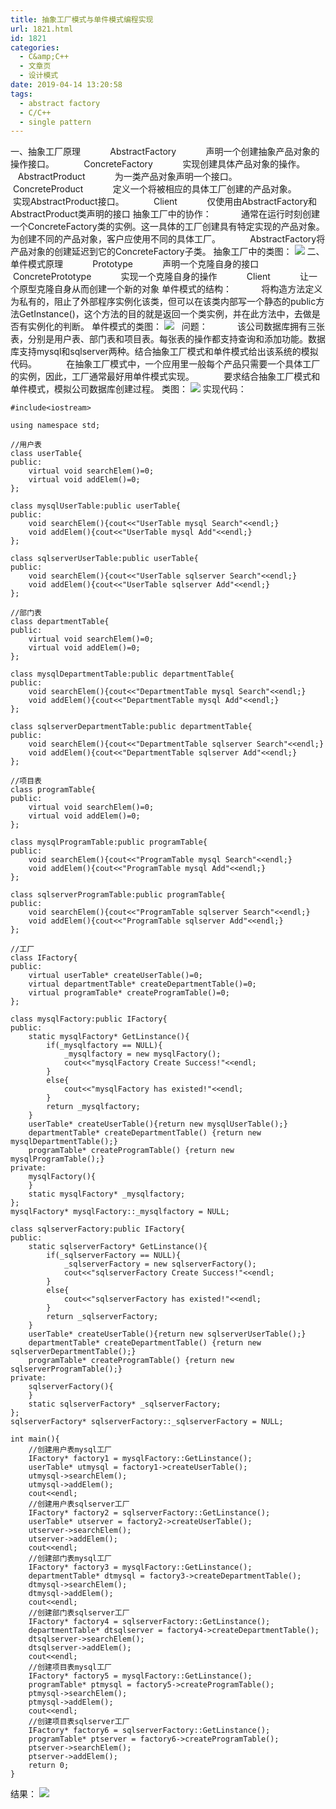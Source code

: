 ```yaml
---
title: 抽象工厂模式与单件模式编程实现
url: 1821.html
id: 1821
categories:
  - C&amp;C++
  - 文章页
  - 设计模式
date: 2019-04-14 13:20:58
tags:
  - abstract factory
  - C/C++
  - single pattern
---
```


一、抽象工厂原理            AbstractFactory            声明一个创建抽象产品对象的操作接口。            ConcreteFactory            实现创建具体产品对象的操作。            AbstractProduct            为一类产品对象声明一个接口。            ConcreteProduct            定义一个将被相应的具体工厂创建的产品对象。            实现AbstractProduct接口。            Client            仅使用由AbstractFactory和AbstractProduct类声明的接口 抽象工厂中的协作：            通常在运行时刻创建一个ConcreteFactory类的实例。这一具体的工厂创建具有特定实现的产品对象。为创建不同的产品对象，客户应使用不同的具体工厂。            AbstractFactory将产品对象的创建延迟到它的ConcreteFactory子类。 抽象工厂中的类图： ![](http://47.100.4.8/wp-content/uploads/2019/04/1.png) 二、单件模式原理            Prototype            声明一个克隆自身的接口            ConcretePrototype            实现一个克隆自身的操作            Client            让一个原型克隆自身从而创建一个新的对象 单件模式的结构：            将构造方法定义为私有的，阻止了外部程序实例化该类，但可以在该类内部写一个静态的public方法GetInstance()，这个方法的目的就是返回一个类实例，并在此方法中，去做是否有实例化的判断。 单件模式的类图： ![](http://47.100.4.8/wp-content/uploads/2019/04/2.png)   问题：            该公司数据库拥有三张表，分别是用户表、部门表和项目表。每张表的操作都支持查询和添加功能。数据库支持mysql和sqlserver两种。结合抽象工厂模式和单件模式给出该系统的模拟代码。            在抽象工厂模式中，一个应用里一般每个产品只需要一个具体工厂的实例，因此，工厂通常最好用单件模式实现。            要求结合抽象工厂模式和单件模式，模拟公司数据库创建过程。 类图： ![](http://47.100.4.8/wp-content/uploads/2019/04/3-e1555219097900.jpg) 实现代码：
```
#include<iostream>

using namespace std;

//用户表
class userTable{
public:
    virtual void searchElem()=0;
    virtual void addElem()=0;
};

class mysqlUserTable:public userTable{
public:
    void searchElem(){cout<<"UserTable mysql Search"<<endl;}
    void addElem(){cout<<"UserTable mysql Add"<<endl;}
};

class sqlserverUserTable:public userTable{
public:
    void searchElem(){cout<<"UserTable sqlserver Search"<<endl;}
    void addElem(){cout<<"UserTable sqlserver Add"<<endl;}
};

//部门表
class departmentTable{
public:
    virtual void searchElem()=0;
    virtual void addElem()=0;
};

class mysqlDepartmentTable:public departmentTable{
public:
    void searchElem(){cout<<"DepartmentTable mysql Search"<<endl;}
    void addElem(){cout<<"DepartmentTable mysql Add"<<endl;}
};

class sqlserverDepartmentTable:public departmentTable{
public:
    void searchElem(){cout<<"DepartmentTable sqlserver Search"<<endl;}
    void addElem(){cout<<"DepartmentTable sqlserver Add"<<endl;}
};

//项目表
class programTable{
public:
    virtual void searchElem()=0;
    virtual void addElem()=0;
};

class mysqlProgramTable:public programTable{
public:
    void searchElem(){cout<<"ProgramTable mysql Search"<<endl;}
    void addElem(){cout<<"ProgramTable mysql Add"<<endl;}
};

class sqlserverProgramTable:public programTable{
public:
    void searchElem(){cout<<"ProgramTable sqlserver Search"<<endl;}
    void addElem(){cout<<"ProgramTable sqlserver Add"<<endl;}
};

//工厂
class IFactory{
public:
    virtual userTable* createUserTable()=0;
    virtual departmentTable* createDepartmentTable()=0;
    virtual programTable* createProgramTable()=0;
};

class mysqlFactory:public IFactory{
public:
    static mysqlFactory* GetLinstance(){
        if(_mysqlfactory == NULL){
            _mysqlfactory = new mysqlFactory();
            cout<<"mysqlFactory Create Success!"<<endl;
        }
        else{
            cout<<"mysqlFactory has existed!"<<endl;
        }
        return _mysqlfactory;
    }
    userTable* createUserTable(){return new mysqlUserTable();}
    departmentTable* createDepartmentTable() {return new mysqlDepartmentTable();}
    programTable* createProgramTable() {return new mysqlProgramTable();}
private:
    mysqlFactory(){
    }
    static mysqlFactory* _mysqlfactory;
};
mysqlFactory* mysqlFactory::_mysqlfactory = NULL;

class sqlserverFactory:public IFactory{
public:
    static sqlserverFactory* GetLinstance(){
        if(_sqlserverFactory == NULL){
            _sqlserverFactory = new sqlserverFactory();
            cout<<"sqlserverFactory Create Success!"<<endl;
        }
        else{
            cout<<"sqlserverFactory has existed!"<<endl;
        }
        return _sqlserverFactory;
    }
    userTable* createUserTable(){return new sqlserverUserTable();}
    departmentTable* createDepartmentTable() {return new sqlserverDepartmentTable();}
    programTable* createProgramTable() {return new sqlserverProgramTable();}
private:
    sqlserverFactory(){
    }
    static sqlserverFactory* _sqlserverFactory;
};
sqlserverFactory* sqlserverFactory::_sqlserverFactory = NULL;

int main(){
    //创建用户表mysql工厂
    IFactory* factory1 = mysqlFactory::GetLinstance();
    userTable* utmysql = factory1->createUserTable();
    utmysql->searchElem();
    utmysql->addElem();
    cout<<endl;
    //创建用户表sqlserver工厂
    IFactory* factory2 = sqlserverFactory::GetLinstance();
    userTable* utserver = factory2->createUserTable();
    utserver->searchElem();
    utserver->addElem();
    cout<<endl;
    //创建部门表mysql工厂
    IFactory* factory3 = mysqlFactory::GetLinstance();
    departmentTable* dtmysql = factory3->createDepartmentTable();
    dtmysql->searchElem();
    dtmysql->addElem();
    cout<<endl;
    //创建部门表sqlserver工厂
    IFactory* factory4 = sqlserverFactory::GetLinstance();
    departmentTable* dtsqlserver = factory4->createDepartmentTable();
    dtsqlserver->searchElem();
    dtsqlserver->addElem();
    cout<<endl;
    //创建项目表mysql工厂
    IFactory* factory5 = mysqlFactory::GetLinstance();
    programTable* ptmysql = factory5->createProgramTable();
    ptmysql->searchElem();
    ptmysql->addElem();
    cout<<endl;
    //创建项目表sqlserver工厂
    IFactory* factory6 = sqlserverFactory::GetLinstance();
    programTable* ptserver = factory6->createProgramTable();
    ptserver->searchElem();
    ptserver->addElem();
    return 0;
}
```
结果： ![](http://47.100.4.8/wp-content/uploads/2019/04/4.png)